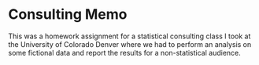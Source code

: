 # Consulting Memo
This was a homework assignment for a statistical consulting class I took at the University of Colorado Denver where we had to perform an analysis on some fictional data and report the results for a non-statistical audience.
